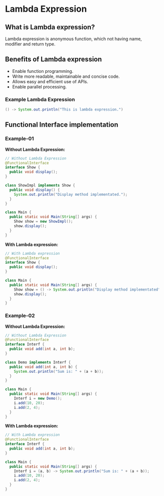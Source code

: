 # Lambda Expression

## What is Lambda expression?

Lambda expression is anonymous function, which not having name, modifier and return type.

## Benefits of Lambda expression

- Enable function programming.
- Write more readable, maintainable and concise code.
- Allows easy and efficient use of APIs.
- Enable parallel processing.

### Example Lambda Expression

```java
() -> System.out.println("This is lambda expression.")
```

## Functional Interface implementation

### Example-01

**Without Lambda Expression:**

```java
// Without Lambda Expression
@FunctionalInterface
interface Show {
  public void display();
}

class ShowImpl implements Show {
  public void display() {
    System.out.println("Display method implementated.");
  }
}

class Main {
  public static void Main(String[] args) {
    Show show = new ShowImpl();
    show.display();
  }
}
```

**With Lambda expression:**

```java
// With Lambda expression
@FunctionalInterface
interface Show {
  public void display();
}

class Main {
  public static void Main(String[] args) {
    Show show = () -> System.out.println("Display method implementated");
    show.display();
  }
}
```

### Example-02

**Without Lambda Expression:**

```java
// Without Lambda Expression
@FunctionalInterface
interface Interf {
  public void add(int a, int b);
}

class Demo implements Interf {
  public void add(int a, int b) {
    System.out.println("Sum is: " + (a + b));
  }
}

class Main {
  public static void Main(String[] args) {
    Interf i = new Demo();
    i.add(10, 20);
    i.add(2, 4);
  }
}
```

**With Lambda expression:**

```java
// With Lambda expression
@FunctionalInterface
interface Interf {
  public void add(int a, int b);
}

class Main {
  public static void Main(String[] args) {
    Interf i = (a, b) -> System.out.println("Sum is: " + (a + b));
    i.add(10, 20);
    i.add(2, 4);
  }
}
```
